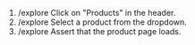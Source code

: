 1. /explore Click on "Products" in the header.
2. /explore Select a product from the dropdown.
3. /explore Assert that the product page loads.